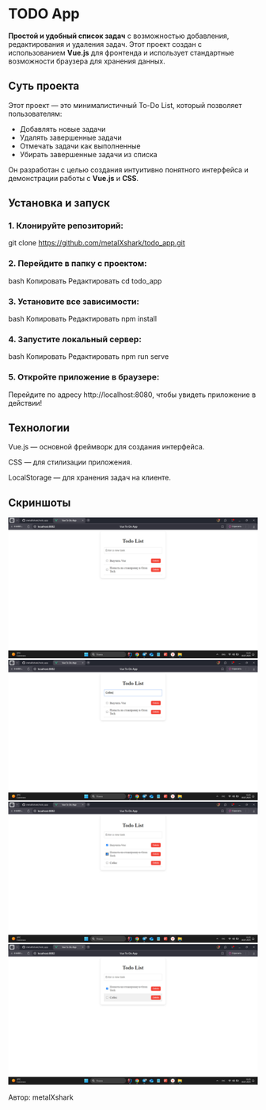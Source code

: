 # TODO App

**Простой и удобный список задач** с возможностью добавления, редактирования и удаления задач. Этот проект создан с использованием **Vue.js** для фронтенда и использует стандартные возможности браузера для хранения данных.

## Суть проекта

Этот проект — это минималистичный To-Do List, который позволяет пользователям:

- Добавлять новые задачи
- Удалять завершенные задачи
- Отмечать задачи как выполненные
- Убирать завершенные задачи из списка

Он разработан с целью создания интуитивно понятного интерфейса и демонстрации работы с **Vue.js** и **CSS**.

## Установка и запуск

### 1. Клонируйте репозиторий:
git clone https://github.com/metalXshark/todo_app.git
### 2. Перейдите в папку с проектом:
bash
Копировать
Редактировать
cd todo_app
### 3. Установите все зависимости:
bash
Копировать
Редактировать
npm install
### 4. Запустите локальный сервер:
bash
Копировать
Редактировать
npm run serve
### 5. Откройте приложение в браузере:
Перейдите по адресу http://localhost:8080, чтобы увидеть приложение в действии!

## Технологии
Vue.js — основной фреймворк для создания интерфейса.

CSS — для стилизации приложения.

LocalStorage — для хранения задач на клиенте.

## Скриншоты
![Фото 1](https://github.com/metalXshark/todo_app/blob/master/photo/photo_2025-07-30_13-37-21.jpg)
![Фото 2](https://github.com/metalXshark/todo_app/blob/master/photo/photo_2025-07-30_13-37-22.jpg)
![Фото 3](https://github.com/metalXshark/todo_app/blob/master/photo/photo_2025-07-30_13-37-23.jpg)
![Фото 4](https://github.com/metalXshark/todo_app/blob/master/photo/photo_2025-07-30_13-37-23%20(2).jpg)

Автор: metalXshark
